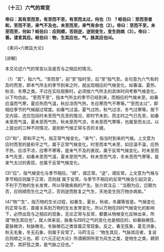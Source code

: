 ### （十三）六气的常变

**帝曰：其有至而至，有至而不至，有至而太过，何也（1）？岐伯曰：至而至者和，至而不至，来气不及也，未至而至，来气有余也（2）。帝曰：至而不至，未至而至，何如？岐伯曰：应则顺，否则逆，逆则变生，变生则病（3）。帝曰：善。请言其应。岐伯曰：物，生其应也，气，脉其应也⑷。**

《素问•六微旨大论》

[讲解]

本文论述六气的常变以及是否与之相应的情况。

（1）“其”，指六气。“至而至”，前“至”指时至，后“至”指气至。全句意为六气有的及时而至，即本气所主的季节到来之时，就出现相应的气候变化，如春温、夏热、秋凉、冬寒之类。不过在实际观察时，必须按六气所主的具体时间考察气候变化，以下均仿此。“至而不至”，指本气所主的季节已经到来，而相应的气候未至，如春应温而气寒，夏应热而气温，秋应凉而气热，冬应寒而气不寒等。”“至而太过”，即相应季节的气候超过常度。如春气过温，夏气过热，秋气过凉，冬气过寒等。按下文内容，还应包括时未至而气先至的情况，即时节未到，而主时之气已先至，如春未至而气温，夏未至而气热，秋未至而气凉，冬未至而气寒等，也属至而太过。以上提出的三种不同情况，是剖析气候正常与否的关键。

(2)“和”，即和平之气，指正常气候变化。“来气”，指当时到来的气候。上文意为应时而至的是和平之气，属于正常气候变化。时至而本气未至，如应温不温，应热不热，应凉不凉，应寒不寒等，是来气不及的表现，属于反常气候变化。时未至而本气先至，如春未至而气温，夏未至而气热，秋未至而气凉，冬未至而气寒等，是来气太过的表现，也属于反常气候变化。

(3)“应”，指气候变化与季节相应。“顺”，谓正常。“逆”，谓反常。上文意为气候与季节相应则属于正常，否则就
属于反常。与季节不相应的反常气候会引起灾变，不利于万物的生长发育，所以导致疾病的产生。张介宾注云：“当期为应，愆期为否，应则顺而生化之气正，否则逆而胜复之气生，天地变生则万物亦病矣。”

(4)“物”“生”，指万物的生长过程，如春生，夏长，秋收，冬藏等皆是。气候变化的正常与否，直接关系到万物的生长发育变化，所以万物在四时气候变化的影响下，必然出现与之相应的现象，无论正常与反常，都要从物候变化反映出来，所谓“物生其应也”。就人体来说，脉象与四时之气的变化也是相应的，如春脉微弦，夏脉微洪，秋脉微毛，冬脉微石之类皆属正常现象。反之，春无弦象，夏无洪象，秋无毛象，冬无石象，则属于反常了。马莳注云：“物生其应，气脉其应者，复说应则顺之义也。即《六元正纪大论》所谓厥阴所至为风生之类，是物生之类，厥阴之至，其肝弦之类，是气脉之应也。”